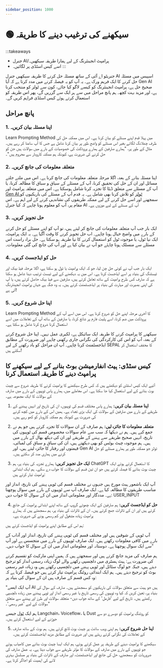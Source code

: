 ```yaml
---
sidebar_position: 1000
---
```


# 🟢 سیکھنے کی ترغیب دینے کا طریقہ

:::takeaways
- جنرل AI/پرامپٹ انجینئرنگ کے لیے ہمارا طریقہ سیکھیں۔
- اسے کیس اسٹڈی پر لگائیں۔
:::

جنریٹو اے آئی کے ساتھ مسئلہ حل کرنے کا طریقہ سیکھیں جنرل AI اسپیس میں مسئلہ حل کرنے کا ایک فریم ورک ہے۔ یہ آپ کو یہ فیصلہ کرنے میں مدد کرتا ہے کہ آیا Gen AI صحیح حل ہے، پرامپٹ انجینئرنگ کو کیسے لاگو کیا جائے، کون سے ٹولز کو منتخب کرنا ہے، اور مزید بہت کچھ۔
ہم پانچ مراحل میں سے ہر ایک سے گزریں گے، پھر اس طریقہ کو استعمال کرتے ہوئے کیس اسٹڈی فراہم کریں گے۔

## پانچ مراحل

### 1. اپنا مسئلہ بیان کریں۔

Learn Prompting Method میں پہلا قدم اپنے مسئلے کو بیان کرنا ہے۔ اس میں ممکنہ حل کی طرف چھلانگ لگائے بغیر اس مسئلے کو واضح طور پر بیان کرنا شامل ہے جس کا آپ سامنا کر رہے ہیں۔ مثال کے طور پر، "ہمارے صارفین کے ہمارے پروڈکٹ کی خصوصیات کے بارے میں سوالات ہیں جن کو حل کرنے کی ضرورت ہے، کیونکہ ہم ممکنہ کاروبار سے محروم ہیں"۔

### 2. متعلقہ معلومات کی جانچ کریں۔

اپنا مسئلہ بتانے کے بعد، اگلا مرحلہ متعلقہ معلومات کی جانچ کرنا ہے۔ اس میں ملتے جلتے مسائل اور ان کے حل کی تحقیق کرنا، آپ کے مسئلے کے سیاق و سباق کا مطالعہ کرنا، یا آپ کے مسئلے سے متعلق ڈیٹا کا تجزیہ کرنا شامل ہوسکتا ہے۔ اس میں متعلقہ پرامپٹ اور [Gen AI ٹولز](https://learnprompting.org/docs/category/-tooling) کو تلاش کرنا بھی شامل ہے۔ یہ قدم آپ کے مسئلے کی باریکیوں کو سمجھنے اور اسے حل کرنے کے لیے ممکنہ طریقوں کی نشاندہی کرنے کے لیے اہم ہے۔ اس مقام پر، آپ کو معلوم ہونا چاہیے کہ کیا جنرل AI آپ کے مسئلے کے لیے موزوں ہے۔

### 3. حل تجویز کریں۔

ایک بار جب آپ متعلقہ معلومات کی جانچ کر لیتے ہیں، تو آپ کو اپنے مسئلے کو حل کرنے کے بارے میں واضح خیال ہونا چاہیے۔ اب حل تجویز کرنے کا وقت آگیا ہے۔ یہ ایک پرامپٹ، ایک نیا ٹول، یا موجودہ ٹول کو استعمال کرنے کا نیا طریقہ ہو سکتا ہے۔ حل براہ راست اس مسئلے سے منسلک ہونا چاہئے جو آپ نے بیان کیا ہے اور آپ کی جانچ کی گئی معلومات۔

### 4. حل کو ایڈجسٹ کریں۔

ایک بار جب آپ نے کوئی حل چن لیا، جو کہ ایک پرامپٹ یا ٹول ہو سکتا ہے، اگلا مرحلہ فیڈ بیک اور ٹیسٹنگ کی بنیاد پر اسے ایڈجسٹ کرنا ہے۔ اس میں یہ دیکھنے کے لیے ٹیسٹ ترتیب دینا شامل ہو سکتا ہے کہ صارف کس طرح پرامپٹ کے ساتھ تعامل کرتے ہیں، صارفین سے فیڈ بیک حاصل کرتے ہیں، یا آپ کی اپنی بصیرت اور مہارت کی بنیاد پر ایڈجسٹمنٹ کرتے ہیں۔ یہ وہ جگہ ہے جہاں پرامپٹ انجینئرنگ آتی ہے!

### 5. اپنا حل شروع کریں۔

Learn Prompting Method کا آخری مرحلہ اپنے حل کو شروع کرنا ہے۔ اس میں اسے آپ کے پروڈکٹ میں ضم کرنا، اسے پلیٹ فارم پر شائع کرنا، یا صارفین کے ساتھ آپ کے تعاملات میں اسے استعمال کرنا شروع کرنا شامل ہو سکتا ہے۔

سیکھنے کا پرامپٹ کرنے کا طریقہ ایک سائیکل ہے، لکیری عمل نہیں۔ اپنا حل شروع کرنے کے بعد، آپ کو اس کی کارکردگی کی نگرانی جاری رکھنی چاہیے اور ضرورت کے مطابق ایڈجسٹمنٹ کرنا چاہیے۔ آپ ان مراحل کو یاد رکھنے کے لیے SEPAL کا مخفف استعمال کر سکتے ہیں!

## کیس سٹڈی: ہیٹ انفارمیشن بوٹ بنانے کے لیے سیکھنے کا پرامپٹ دینے کا طریقہ استعمال کرنا

آئیے ایک کیس اسٹڈی کو دیکھتے ہیں کہ کس طرح سیکھنے کا پرامپٹ کرنے کا طریقہ شروع سے چیٹ بوٹ بنانے کے لیے استعمال کیا جا سکتا ہے۔ اس معاملے میں، ہمارے پاس ٹوپیوں کے بارے میں صارف کے سوالات کا ایک مجموعہ ہے۔

1. **اپنا مسئلہ بیان کریں:** ہمارے پاس مختلف قسم کی ٹوپیوں، ان کی تاریخ اور انہیں پہننے کے طریقے کے بارے میں صارفین کے سوالات کی ایک بڑی تعداد ہے۔ ہمیں اس کے بارے میں کچھ کرنے کی ضرورت ہے کیونکہ ہم ممکنہ کاروبار کو کھو رہے ہیں۔

2. **متعلقہ معلومات کا جائزہ لیں:** ہم صارف کے ان سوالات کا تجزیہ کرتے ہیں جو ہم نے جمع کیے ہیں۔ ہم نے دیکھا کہ سب سے عام سوالات مخصوص قسم کی ٹوپیوں کی تاریخ، انہیں صحیح طریقے سے پہننے کے طریقے اور ان کی دیکھ بھال کے بارے میں ہیں۔ ہم موجودہ چیٹ بوٹس کو بھی دیکھتے ہیں، ان کی سیاق و سباق کی لمبائی، قیمتوں اور رفتار کا جائزہ لیتے ہیں، اور Gen AI ٹولز جو ممکنہ طور پر ہمارے مسئلے کو حل کرنے میں ہماری مدد کر سکتے ہیں۔

3. **ایک حل تجویز کریں:** ہمارے تجزیہ کی بنیاد پر، ہم ChatGPT کا استعمال کرتے ہوئے ایک چیٹ بوٹ بنانے کا فیصلہ کرتے ہیں جو ان تین قسم کے سوالات کا جواب دے سکے۔ ہم ایک ابتدائی پرامپٹ تیار کرتے ہیں:

<AIInput>
آپ ایک باشعور ہیٹ مورخ ہیں جنہوں نے مختلف قسم کی ٹوپی پہننے کی تاریخ، انداز اور مناسب طریقوں کا مطالعہ کیا ہے۔ ایک صارف آپ سے ٹوپیوں کے بارے میں سوال پوچھتا ہے۔ مددگار اور معلوماتی انداز میں ان کے سوال کا جواب دیں: USER_INPUT
</AIInput>

4. **حل کو ایڈجسٹ کریں:** ہم صارفین کے ایک چھوٹے گروپ کے ساتھ اپنے ابتدائی پرامپٹ کی جانچ کرتے ہیں اور ان کے تاثرات جمع کرتے ہیں۔ ان کے تاثرات کی بنیاد پر، ہم سمجھتے ہیں کہ ہمارے پرامپٹ زیادہ مشغول اور کم رسمی ہونے کی ضرورت ہے۔

ہم اس کے مطابق اپنے پرامپٹ کو ایڈجسٹ کرتے ہیں:

<AIInput>
آپ ٹوپی کے شوقین ہیں اور مختلف قسم کی ٹوپی پہننے کی تاریخ، انداز اور آداب کے بارے میں کافی معلومات رکھتے ہیں۔ ایک صارف ٹوپیوں کے بارے میں متجسس ہے اور آپ سے ایک سوال پوچھتا ہے۔ دوستانہ اور معلوماتی انداز میں ان کے سوال کا جواب دیں۔"
</AIInput>

ہم صارف کی مزید جانچ کرتے ہیں اور سمجھتے ہیں کہ ہمیں اپنی مارکیٹ کو تقسیم کرنے کی ضرورت ہے: ہیٹ ہسٹری میں دلچسپی رکھنے والے لوگ زیادہ رسمی انداز کو ترجیح دیتے ہیں، جبکہ جو لوگ سٹائل اور ٹوپی پہننے میں دلچسپی رکھتے ہیں وہ زیادہ غیر رسمی بوٹ کو ترجیح دیتے ہیں۔ ہم ایک ابتدائی روٹنگ پرامپٹ تیار کرتے ہیں جو فیصلہ کرتا ہے کہ وہ کس قسم کے صارف ہیں ان کے سوال کی بنیاد پر:

<AIInput>
"آپ ایک ایسے AI ہیں جو ہیٹ سے متعلق سوالات کی باریکیوں کو سمجھتے ہیں۔ صارف کے سوال کی بنیاد پر، تعین کریں کہ کیا وہ ٹوپیوں کی رسمی تاریخ یا غیر رسمی انداز اور ٹوپی پہننے میں زیادہ دلچسپی رکھتے ہیں۔ تاریخ کے لیے 'فارمل' کے ساتھ جواب دیں- متعلقہ سوالات اور طرز اور پہننے سے متعلق سوالات کے لیے 'غیر رسمی'۔"
</AIInput>

ہم ایک [ٹول](https://learnprompting.org/docs/category/-tooling) جیسے Langchain، Voiceflow، یا Dust کو روٹنگ پرامپٹ کو دوسرے دو سے جوڑنے کے لیے استعمال کرتے ہیں۔

5. **اپنا حل شروع کریں:** ہم اپنی ویب سائٹ پر چیٹ بوٹ لانچ کرتے ہیں۔ ہم بوٹ کے ساتھ صارف کے تعاملات کی نگرانی کرتے رہتے ہیں اور ضرورت کے مطابق مزید ایڈجسٹمنٹ کرتے ہیں۔

سیکھنے کا پرامپٹ دینے کے طریقہ پر عمل کرتے ہوئے، ہم ایک ایسا چیٹ بوٹ بنانے میں کامیاب ہوئے جو ٹوپیوں کے بارے میں صارف کے سوالات کا مؤثر طریقے سے جواب دیتا ہے۔ یہ عمل صارف کی ضروریات کو سمجھنے، حل کی جانچ اور ایڈجسٹمنٹ، اور صارف کے تاثرات کی بنیاد پر مسلسل بہتری لانے کی اہمیت کو اجاگر کرتا ہے۔